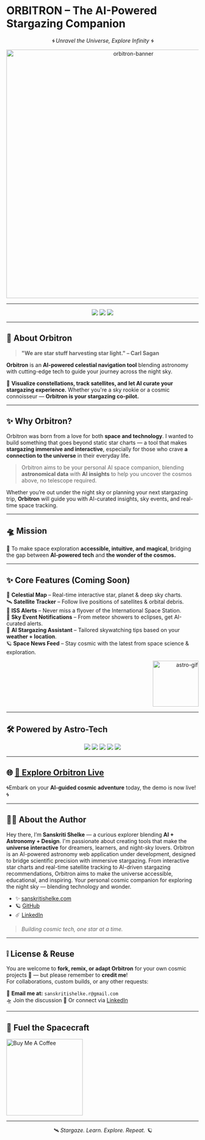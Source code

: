 #  **ORBITRON** – The AI-Powered Stargazing Companion 

<p align="center"><em>🌀 Unravel the Universe, Explore Infinity 🌀</em></p>

<p align="center">
  <img src="https://github.com/user-attachments/assets/73d42046-15cc-49b9-b657-ad44bc00861f" alt="orbitron-banner" width="650"/>
</p>

---

<p align="center">
  <img src="https://img.shields.io/badge/Status-In%20Progress-blueviolet?style=for-the-badge&logo=apachespark" />
  <img src="https://img.shields.io/badge/AI%20Powered-%F0%9F%96%96%EF%B8%8F%20YES-0a0a0a?style=for-the-badge&logo=openai" />
  <img src="https://img.shields.io/badge/Made%20with-Love-%23ce86d9?style=for-the-badge&logo=heart" />
</p>

---

## 🌠 **About Orbitron**

> **"We are star stuff harvesting star light." – Carl Sagan**

**Orbitron** is an **AI-powered celestial navigation tool** blending astronomy with cutting-edge tech to guide your journey across the night sky.

🔭 **Visualize constellations, track satellites, and let AI curate your stargazing experience.** Whether you're a sky rookie or a cosmic connoisseur — **Orbitron is your stargazing co-pilot.**

---

## ✨ **Why Orbitron?**

Orbitron was born from a love for both **space and technology**. I wanted to build something that goes beyond static star charts — a tool that makes **stargazing immersive and interactive**, especially for those who crave **a connection to the universe** in their everyday life.

> Orbitron aims to be your personal AI space companion, blending **astronomical data** with **AI insights** to help you uncover the cosmos above, no telescope required. 

Whether you’re out under the night sky or planning your next stargazing trip, **Orbitron** will guide you with AI-curated insights, sky events, and real-time space tracking.

---

## 🛸 **Mission**

🌌 To make space exploration **accessible, intuitive, and magical**, bridging the gap between **AI-powered tech** and **the wonder of the cosmos.**

---

## ✨ **Core Features (Coming Soon)**

<div align="left">
  
🌌 **Celestial Map** – Real-time interactive star, planet & deep sky charts.  
🛰️ **Satellite Tracker** – Follow live positions of satellites & orbital debris.  
🚀 **ISS Alerts** – Never miss a flyover of the International Space Station.  
🔭 **Sky Event Notifications** – From meteor showers to eclipses, get AI-curated alerts.  
🤖 **AI Stargazing Assistant** – Tailored skywatching tips based on your **weather + location**.  
🪐 **Space News Feed** – Stay cosmic with the latest from space science & exploration.

</div>

<p align="right">
  <img src="https://github.com/user-attachments/assets/cc08c972-ed50-474e-ba05-49e9a0828eef" alt="astro-gif" width="120"/>
</p>

---

## 🛠️ **Powered by Astro-Tech**

<p align="center">
  <img src="https://img.shields.io/badge/Next.js-000000?style=for-the-badge&logo=nextdotjs&logoColor=white" />
  <img src="https://img.shields.io/badge/React-20232A?style=for-the-badge&logo=react&logoColor=61DAFB" />
  <img src="https://img.shields.io/badge/TypeScript-007ACC?style=for-the-badge&logo=typescript&logoColor=white" />
  <img src="https://img.shields.io/badge/TailwindCSS-06B6D4?style=for-the-badge&logo=tailwindcss&logoColor=white" />
  <img src="https://img.shields.io/badge/Framer%20Motion-EF008F?style=for-the-badge&logo=framer&logoColor=white" />
 
</p>

---

## 🌐 **[🚀 Explore Orbitron Live](https://orbitronspace.vercel.app)**

🌀Embark on your **AI-guided cosmic adventure** today, the demo is now live! 🌀

---

## 👩‍🚀 **About the Author**

Hey there, I’m **Sanskriti Shelke** — a curious explorer blending **AI + Astronomy + Design**. I'm passionate about creating tools that make the **universe interactive** for dreamers, learners, and night-sky lovers. Orbitron is an AI-powered astronomy web application under development, designed to bridge scientific precision with immersive stargazing. From interactive star charts and real-time satellite tracking to AI-driven stargazing recommendations, Orbitron aims to make the universe accessible, educational, and inspiring. Your personal cosmic companion for exploring the night sky — blending technology and wonder.

- ✨ [sanskritishelke.com](https://sanskritishelke.com)  
- 🪐 [GitHub](https://github.com/san5kriti)  
- ☄️ [LinkedIn](https://www.linkedin.com/in/sanskritishelke/)

> _Building cosmic tech, one star at a time._

---

## ❕ **License & Reuse**

You are welcome to **fork, remix, or adapt Orbitron** for your own cosmic projects 🌠 — but please remember to **credit me**!  
For collaborations, custom builds, or any other requests:

📧 **Email me at:** `sanskritishelke.r@gmail.com`  
🛸 Join the discussion 
🌌 Or connect via [LinkedIn](https://www.linkedin.com/in/sanskritishelke/)

---

## 🚀 **Fuel the Spacecraft**

<p align="left">
  <a href="https://buymeacoffee.com/san5kriti" target="_blank">
    <img src="https://cdn.buymeacoffee.com/buttons/v2/default-yellow.png" alt="Buy Me A Coffee" width="200" >
  </a>
</p>

---

<p align="center"><em>🛰️ Stargaze. Learn. Explore. Repeat. 🪐</em></p>


